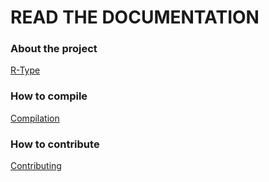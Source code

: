 # READ THE DOCUMENTATION #

### About the project ###
[R-Type](http://document.paccard.info/display/RTYPE/R-Type "It cool")


### How to compile ###
[Compilation](http://document.paccard.info/display/RTYPE/Compilation "How the fuck do I use this ?")

### How to contribute ###
[Contributing](http://document.paccard.info/display/RTYPE/How+to+write+cool+code "You're doing it wrong")
